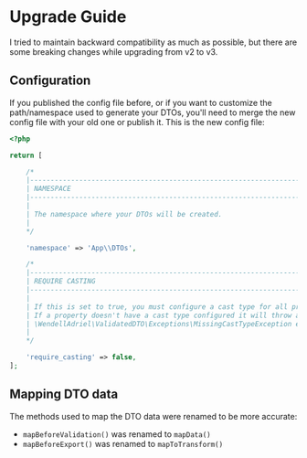 # Upgrade Guide

I tried to maintain backward compatibility as much as possible, but there are some breaking changes while
upgrading from v2 to v3.

## Configuration

If you published the config file before, or if you want to customize the path/namespace used to generate your DTOs,
you'll need to merge the new config file with your old one or publish it. This is the new config file:

```php
<?php

return [

    /*
    |--------------------------------------------------------------------------
    | NAMESPACE
    |--------------------------------------------------------------------------
    |
    | The namespace where your DTOs will be created.
    |
    */

    'namespace' => 'App\\DTOs',

    /*
    |--------------------------------------------------------------------------
    | REQUIRE CASTING
    |--------------------------------------------------------------------------
    |
    | If this is set to true, you must configure a cast type for all properties of your DTOs.
    | If a property doesn't have a cast type configured it will throw a
    | \WendellAdriel\ValidatedDTO\Exceptions\MissingCastTypeException exception
    |
    */

    'require_casting' => false,
];
```

## Mapping DTO data

The methods used to map the DTO data were renamed to be more accurate:

- `mapBeforeValidation()` was renamed to `mapData()`
- `mapBeforeExport()` was renamed to `mapToTransform()`
